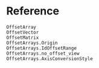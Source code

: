 # Reference

```@docs
OffsetArray
OffsetVector
OffsetMatrix
OffsetArrays.Origin
OffsetArrays.IdOffsetRange
OffsetArrays.no_offset_view
OffsetArrays.AxisConversionStyle
```
